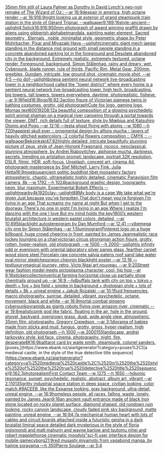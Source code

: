 [35mm film still of Laura Palmer as Dorothy in David Lynch's neo-noir remake of The Wizard of Oz:: --ar 16:9](https://www.ebank.nz/aiartgenerator?category=35mm%2520film%2520still%2520of%2520Laura%2520Palmer%2520as%2520Dorothy%2520in%2520David%2520Lynch%27s%2520neo-noir%2520remake%2520of%2520The%2520Wizard%2520of%2520Oz%3A%3A%2520--ar%252016%3A9)[despair in america, high octane render --ar 16:9](https://www.ebank.nz/aiartgenerator?category=despair%2520in%2520america%2C%2520high%2520octane%2520render%2520--ar%252016%3A9)[16:9](https://www.ebank.nz/aiartgenerator?category=16%3A9)[](https://www.ebank.nz/aiartgenerator?category=)[night looking up at exterior of grand steampunk train station in the style of Gérard Trignac --wallpaper](https://www.ebank.nz/aiartgenerator?category=night%2520looking%2520up%2520at%2520exterior%2520of%2520grand%2520steampunk%2520train%2520station%2520in%2520the%2520style%2520of%2520G%C3%A9rard%2520Trignac%2520--wallpaper)[9:16](https://www.ebank.nz/aiartgenerator?category=9%3A16)[9:16](https://www.ebank.nz/aiartgenerator?category=9%3A16)[style::](https://www.ebank.nz/aiartgenerator?category=style%3A%3A)[ancient](https://www.ebank.nz/aiartgenerator?category=ancient)[--uplight](https://www.ebank.nz/aiartgenerator?category=--uplight)[4:5](https://www.ebank.nz/aiartgenerator?category=4%3A5)[stick](https://www.ebank.nz/aiartgenerator?category=stick)[16:9](https://www.ebank.nz/aiartgenerator?category=16%3A9)[16:9](https://www.ebank.nz/aiartgenerator?category=16%3A9)[50mm photograph of award winning graffiti drawn by aliens using gibberish alphabet](https://www.ebank.nz/aiartgenerator?category=50mm%2520photograph%2520of%2520award%2520winning%2520graffiti%2520drawn%2520by%2520aliens%2520using%2520gibberish%2520alphabet)[mandala ,painting,water element, Sacred geometry , Eternals , noble ,minimalist style ,geometric shape,by Peter Mohrbacher, Pixar and Miyazaki Haya --uplight](https://www.ebank.nz/aiartgenerator?category=mandala%2520%2Cpainting%2Cwater%2520element%2C%2520Sacred%2520geometry%2520%2C%2520Eternals%2520%2C%2520noble%2520%2Cminimalist%2520style%2520%2Cgeometric%2520shape%2Cby%2520Peter%2520Mohrbacher%2C%2520Pixar%2520and%2520Miyazaki%2520Haya%2520--uplight)[cinematic,](https://www.ebank.nz/aiartgenerator?category=cinematic%2C)[giant mech jaegar standing in the distance mid ground with small people standing in a concrete abandoned parking lot in the foreground and Desolate abandoned city in the background. Extremely realistic, extremely textured, octane render, Foreground, background, Simon Stålenhag, rainy and dreary, wet, Cyberpunk, blade runner, rule of thirds, Pacific Rim, Metal Gear,  200mm, greebles, Gundam, intricate, low ground shot, cinematic movie shot, --ar 4:5 —no dof](https://www.ebank.nz/aiartgenerator?category=giant%2520mech%2520jaegar%2520standing%2520in%2520the%2520distance%2520mid%2520ground%2520with%2520small%2520people%2520standing%2520in%2520a%2520concrete%2520abandoned%2520parking%2520lot%2520in%2520the%2520foreground%2520and%2520Desolate%2520abandoned%2520city%2520in%2520the%2520background.%2520Extremely%2520realistic%2C%2520extremely%2520textured%2C%2520octane%2520render%2C%2520Foreground%2C%2520background%2C%2520Simon%2520St%C3%A5lenhag%2C%2520rainy%2520and%2520dreary%2C%2520wet%2C%2520Cyberpunk%2C%2520blade%2520runner%2C%2520rule%2520of%2520thirds%2C%2520Pacific%2520Rim%2C%2520Metal%2520Gear%2C%2520%2520200mm%2C%2520greebles%2C%2520Gundam%2C%2520intricate%2C%2520low%2520ground%2520shot%2C%2520cinematic%2520movie%2520shot%2C%2520--ar%25204%3A5%2520%E2%80%94no%2520dof)[--uplight](https://www.ebank.nz/aiartgenerator?category=--uplight)[bolex](https://www.ebank.nz/aiartgenerator?category=bolex)[a sentient neural network live-broadcasting tower in a neighborhood called the "tower district" where every home is a sentient neural network live-broadcasting tower.  high tech. broadcasting. big towers. tall towers.  towers everywhere.  daytime, photorealistic.  fisheye.  --ar 9:16](https://www.ebank.nz/aiartgenerator?category=a%2520sentient%2520neural%2520network%2520live-broadcasting%2520tower%2520in%2520a%2520neighborhood%2520called%2520the%2520%22tower%2520district%22%2520where%2520every%2520home%2520is%2520a%2520sentient%2520neural%2520network%2520live-broadcasting%2520tower.%2520%2520high%2520tech.%2520broadcasting.%2520big%2520towers.%2520tall%2520towers.%2520%2520towers%2520everywhere.%2520%2520daytime%2C%2520photorealistic.%2520%2520fisheye.%2520%2520--ar%25209%3A16)[field](https://www.ebank.nz/aiartgenerator?category=field)[16:9](https://www.ebank.nz/aiartgenerator?category=16%3A9)[logo](https://www.ebank.nz/aiartgenerator?category=logo)[16:9](https://www.ebank.nz/aiartgenerator?category=16%3A9)[2:3](https://www.ebank.nz/aiartgenerator?category=2%3A3)[action figure of Victorian siamese twins in bathing costumes, grotty, old photograph](https://www.ebank.nz/aiartgenerator?category=action%2520figure%2520of%2520Victorian%2520siamese%2520twins%2520in%2520bathing%2520costumes%2C%2520grotty%2C%2520old%2520photograph)[Cute fox logo, gaming logo, Mornas text](https://www.ebank.nz/aiartgenerator?category=Cute%2520fox%2520logo%2C%2520gaming%2520logo%2C%2520Mornas%2520text)[600](https://www.ebank.nz/aiartgenerator?category=600)[1920](https://www.ebank.nz/aiartgenerator?category=1920)[8:12](https://www.ebank.nz/aiartgenerator?category=8%3A12)[a beautiful composition of a glowing psychedelic spirit animal shaman on a magical river canoeing through a portal towards the viewer, DMT,  rich details full of texture, style by Mœbius and Katsuhiro Otomo and Pogo —ar 12:16 —test](https://www.ebank.nz/aiartgenerator?category=a%2520beautiful%2520composition%2520of%2520a%2520glowing%2520psychedelic%2520spirit%2520animal%2520shaman%2520on%2520a%2520magical%2520river%2520canoeing%2520through%2520a%2520portal%2520towards%2520the%2520viewer%2C%2520DMT%2C%2520%2520rich%2520details%2520full%2520of%2520texture%2C%2520style%2520by%2520M%C5%93bius%2520and%2520Katsuhiro%2520Otomo%2520and%2520Pogo%2520%E2%80%94ar%252012%3A16%2520%E2%80%94test)[a ghost flying with atoms --w 1080 --h 720](https://www.ebank.nz/aiartgenerator?category=a%2520ghost%2520flying%2520with%2520atoms%2520--w%25201080%2520--h%2520720)[happiest skull ever :: ornemental design by alfons mucha :: layers of heavily glitched watercolors ::2 colorful flowers composition :: CMYK :: --wallpaper](https://www.ebank.nz/aiartgenerator?category=happiest%2520skull%2520ever%2520%3A%3A%2520ornemental%2520design%2520by%2520alfons%2520mucha%2520%3A%3A%2520layers%2520of%2520heavily%2520glitched%2520watercolors%2520%3A%3A2%2520colorful%2520flowers%2520composition%2520%3A%3A%2520CMYK%2520%3A%3A%2520--wallpaper)[Beksinkski](https://www.ebank.nz/aiartgenerator?category=Beksinkski)[47:82](https://www.ebank.nz/aiartgenerator?category=47%3A82)[Highly detailed, intricate beautifully stunning picture of zeus, style of Jean-Honoré Fragonard, rococo, neoclassical, stunning atmosphere, by Andrei Riabovitchev, alphonse mucha, darkness, secrets, trending on artstation prompt: landscape, portrait,32K resolution, DSLR, filmic, HDR, soft-focus, Unsplash, concept art, cinema 4d, photograph masterpiece by Stef Mitchell, Larry Fink, Julia Hetta](https://www.ebank.nz/aiartgenerator?category=Highly%2520detailed%2C%2520intricate%2520beautifully%2520stunning%2520picture%2520of%2520zeus%2C%2520style%2520of%2520Jean-Honor%C3%A9%2520Fragonard%2C%2520rococo%2C%2520neoclassical%2C%2520stunning%2520atmosphere%2C%2520by%2520Andrei%2520Riabovitchev%2C%2520alphonse%2520mucha%2C%2520darkness%2C%2520secrets%2C%2520trending%2520on%2520artstation%2520prompt%3A%2520landscape%2C%2520portrait%2C32K%2520resolution%2C%2520DSLR%2C%2520filmic%2C%2520HDR%2C%2520soft-focus%2C%2520Unsplash%2C%2520concept%2520art%2C%2520cinema%25204d%2C%2520photograph%2520masterpiece%2520by%2520Stef%2520Mitchell%2C%2520Larry%2520Fink%2C%2520Julia%2520Hetta)[16:9](https://www.ebank.nz/aiartgenerator?category=16%3A9)[moebius](https://www.ebank.nz/aiartgenerator?category=moebius)[ancient gothic buddhist tibet monastery factory  atmospheric, chaotic, ultrarealistic highly detailed, cinematic Panavision film camera, 8k --w 1792 --h 1024](https://www.ebank.nz/aiartgenerator?category=ancient%2520gothic%2520buddhist%2520tibet%2520monastery%2520factory%2520%2520atmospheric%2C%2520chaotic%2C%2520ultrarealistic%2520highly%2520detailed%2C%2520cinematic%2520Panavision%2520film%2520camera%2C%25208k%2520--w%25201792%2520--h%25201024)[background graphic design, typography, neon, blur maximum, Experimental Bokeh Effects --uplight](https://www.ebank.nz/aiartgenerator?category=background%2520graphic%2520design%2C%2520typography%2C%2520neon%2C%2520blur%2520maximum%2C%2520Experimental%2520Bokeh%2520Effects%2520--uplight)[nearby](https://www.ebank.nz/aiartgenerator?category=nearby)[4k](https://www.ebank.nz/aiartgenerator?category=4k)[1920](https://www.ebank.nz/aiartgenerator?category=1920)[clay](https://www.ebank.nz/aiartgenerator?category=clay)[--uplight](https://www.ebank.nz/aiartgenerator?category=--uplight)[88](https://www.ebank.nz/aiartgenerator?category=88)[My body is a cage We take what we're given Just because you've forgotten That don't mean you're forgiven I'm living in an age That screams my name at night But when I get to the doorway There's no one in sight I'm living in an age Where I realize I'm dancing with the one I love But my mind holds the key](https://www.ebank.nz/aiartgenerator?category=My%2520body%2520is%2520a%2520cage%2520We%2520take%2520what%2520we%27re%2520given%2520Just%2520because%2520you%27ve%2520forgotten%2520That%2520don%27t%2520mean%2520you%27re%2520forgiven%2520I%27m%2520living%2520in%2520an%2520age%2520That%2520screams%2520my%2520name%2520at%2520night%2520But%2520when%2520I%2520get%2520to%2520the%2520doorway%2520There%27s%2520no%2520one%2520in%2520sight%2520I%27m%2520living%2520in%2520an%2520age%2520Where%2520I%2520realize%2520I%27m%2520dancing%2520with%2520the%2520one%2520I%2520love%2520But%2520my%2520mind%2520holds%2520the%2520key)[1800’s western brutalist architecture in western pastel colors, detailed, —ar 10:8](https://www.ebank.nz/aiartgenerator?category=1800%E2%80%99s%2520western%2520brutalist%2520architecture%2520in%2520western%2520pastel%2520colors%2C%2520detailed%2C%2520%E2%80%94ar%252010%3A8)[95](https://www.ebank.nz/aiartgenerator?category=95)[blacklight autostereogram by Dan Mumford —ar 12:41 —vibe](https://www.ebank.nz/aiartgenerator?category=blacklight%2520autostereogram%2520by%2520Dan%2520Mumford%2520%E2%80%94ar%252012%3A41%2520%E2%80%94vibe)[mega city one by Simon Stålenhag --ar 1:5](https://www.ebank.nz/aiartgenerator?category=mega%2520city%2520one%2520by%2520Simon%2520St%C3%A5lenhag%2520--ar%25201%3A5)[luminogram](https://www.ebank.nz/aiartgenerator?category=luminogram)[Pinterest logo on a huge billboard, huge crowd cheering in front, painted by James Jean](https://www.ebank.nz/aiartgenerator?category=Pinterest%2520logo%2520on%2520a%2520huge%2520billboard%2C%2520huge%2520crowd%2520cheering%2520in%2520front%2C%2520painted%2520by%2520James%2520Jean)[realistic race jockey lounging on a chair](https://www.ebank.nz/aiartgenerator?category=realistic%2520race%2520jockey%2520lounging%2520on%2520a%2520chair)[victorian circus strongman action figure, grotty, rotten, hyper-realism, old photograph --w 1000 --h 2000](https://www.ebank.nz/aiartgenerator?category=victorian%2520circus%2520strongman%2520action%2520figure%2C%2520grotty%2C%2520rotten%2C%2520hyper-realism%2C%2520old%2520photograph%2520--w%25201000%2520--h%25202000)[--uplight](https://www.ebank.nz/aiartgenerator?category=--uplight)[is infinity odd or even](https://www.ebank.nz/aiartgenerator?category=is%2520infinity%2520odd%2520or%2520even)[room with oriental laboratory silver panes glass ,fearther carpet wood stone steel Porcelain raw concrete salvia patens roof sand lake water oval mirror steel](https://www.ebank.nz/aiartgenerator?category=room%2520with%2520oriental%2520laboratory%2520silver%2520panes%2520glass%2520%2Cfearther%2520carpet%2520wood%2520stone%2520steel%2520Porcelain%2520raw%2520concrete%2520salvia%2520patens%2520roof%2520sand%2520lake%2520water%2520oval%2520mirror%2520steel)[chess](https://www.ebank.nz/aiartgenerator?category=chess)[neon chevron blacklight poster —ar 12:16 —test](https://www.ebank.nz/aiartgenerator?category=neon%2520chevron%2520blacklight%2520poster%2520%E2%80%94ar%252012%3A16%2520%E2%80%94test)[luxury](https://www.ebank.nz/aiartgenerator?category=luxury)[magical journey, retro, Victo Ngai art nouveau, --ar 9:20](https://www.ebank.nz/aiartgenerator?category=magical%2520journey%2C%2520retro%2C%2520Victo%2520Ngai%2520art%2520nouveau%2C%2520--ar%25209%3A20)[Street wear fashion model meets pictoplasma character, cool, hip hop --ar 9:16](https://www.ebank.nz/aiartgenerator?category=Street%2520wear%2520fashion%2520model%2520meets%2520pictoplasma%2520character%2C%2520cool%2C%2520hip%2520hop%2520--ar%25209%3A16)[sticker](https://www.ebank.nz/aiartgenerator?category=sticker)[collection](https://www.ebank.nz/aiartgenerator?category=collection)[vertical farming horizontal close up partially show chemtrails ground up --ar 16:9 --hd](https://www.ebank.nz/aiartgenerator?category=vertical%2520farming%2520horizontal%2520close%2520up%2520partially%2520show%2520chemtrails%2520ground%2520up%2520--ar%252016%3A9%2520--hd)[buffalo tank with city on top + tokyo + depth + fog + big field + smoke in background + dystopian style + lots of details + 8k + unreal engine + Jakub Rozalski --ar 10:1](https://www.ebank.nz/aiartgenerator?category=buffalo%2520tank%2520with%2520city%2520on%2520top%2520%2B%2520tokyo%2520%2B%2520depth%2520%2B%2520fog%2520%2B%2520big%2520field%2520%2B%2520smoke%2520in%2520background%2520%2B%2520dystopian%2520style%2520%2B%2520lots%2520of%2520details%2520%2B%25208k%2520%2B%2520unreal%2520engine%2520%2B%2520Jakub%2520Rozalski%2520--ar%252010%3A1)[fluid frequencies, macro photography, sunrise, detailed, vibrant, psychedelic, octane, movement, black and white --ar 16:9](https://www.ebank.nz/aiartgenerator?category=fluid%2520frequencies%2C%2520macro%2520photography%2C%2520sunrise%2C%2520detailed%2C%2520vibrant%2C%2520psychedelic%2C%2520octane%2C%2520movement%2C%2520black%2520and%2520white%2520--ar%252016%3A9)[mortal combat ginseng cyberpunk](https://www.ebank.nz/aiartgenerator?category=mortal%2520combat%2520ginseng%2520cyberpunk)[pyramids as giants robots flying over amazon river, cinematic --ar 19:6](https://www.ebank.nz/aiartgenerator?category=pyramids%2520as%2520giants%2520robots%2520flying%2520over%2520amazon%2520river%2C%2520cinematic%2520--ar%252019%3A6)[realistic](https://www.ebank.nz/aiartgenerator?category=realistic)[pink god like fabric, floating in the air, hole in the ground, shovel, backyard, overgrown grass, dusk, wide angle view, atmospheric, 35mm film, photography, Gregory Crewdson, —ar 3:1](https://www.ebank.nz/aiartgenerator?category=pink%2520god%2520like%2520fabric%2C%2520floating%2520in%2520the%2520air%2C%2520hole%2520in%2520the%2520ground%2C%2520shovel%2C%2520backyard%2C%2520overgrown%2520grass%2C%2520dusk%2C%2520wide%2520angle%2520view%2C%2520atmospheric%2C%252035mm%2520film%2C%2520photography%2C%2520Gregory%2520Crewdson%2C%2520%E2%80%94ar%25203%3A1)[diorama of babies made from sticks and mud, fungus, grotty, gross, hyper-realism, high definition, old photograph —h 1000 —w 2000](https://www.ebank.nz/aiartgenerator?category=diorama%2520of%2520babies%2520made%2520from%2520sticks%2520and%2520mud%2C%2520fungus%2C%2520grotty%2C%2520gross%2C%2520hyper-realism%2C%2520high%2520definition%2C%2520old%2520photograph%2520%E2%80%94h%25201000%2520%E2%80%94w%25202000)[155](https://www.ebank.nz/aiartgenerator?category=155)[landscape, andrei tarkovsky style, kid face,  cinema, photography,  night, fire, desperate](https://www.ebank.nz/aiartgenerator?category=landscape%2C%2520andrei%2520tarkovsky%2520style%2C%2520kid%2520face%2C%2520%2520cinema%2C%2520photography%2C%2520%2520night%2C%2520fire%2C%2520desperate)[8K](https://www.ebank.nz/aiartgenerator?category=8K)[16:9](https://www.ebank.nz/aiartgenerator?category=16%3A9)[ball](https://www.ebank.nz/aiartgenerator?category=ball)[tarot card by waite smith, steampunk. colonel sanders.](https://www.ebank.nz/aiartgenerator?category=tarot%2520card%2520by%2520waite%2520smith%2C%2520steampunk.%2520colonel%2520sanders.)[poses,](https://www.ebank.nz/aiartgenerator?category=poses%2C)[a medieval castle, in the style of the true detective title sequence](https://www.ebank.nz/aiartgenerator?category=a%2520medieval%2520castle%2C%2520in%2520the%2520style%2520of%2520the%2520true%2520detective%2520title%2520sequence)[9:16](https://www.ebank.nz/aiartgenerator?category=9%3A16)[2:7](https://www.ebank.nz/aiartgenerator?category=2%3A7)[photorealism](https://www.ebank.nz/aiartgenerator?category=photorealism)[First Contact Team --w 1275 --h 1650 --hd](https://www.ebank.nz/aiartgenerator?category=First%2520Contact%2520Team%2520--w%25201275%2520--h%25201650%2520--hd)[sonic resonance, sunset, psychedelic, realistic, abstract, album art, vibrant --ar 2:1](https://www.ebank.nz/aiartgenerator?category=sonic%2520resonance%2C%2520sunset%2C%2520psychedelic%2C%2520realistic%2C%2520abstract%2C%2520album%2520art%2C%2520vibrant%2520--ar%25202%3A1)[10135](https://www.ebank.nz/aiartgenerator?category=10135)[gritty industrial space station in deep space, civilian looking, color match #9ACEEB, like the Expanse looking, gray background, ultra-detail, unreal engine, --ar 16:9](https://www.ebank.nz/aiartgenerator?category=gritty%2520industrial%2520space%2520station%2520in%2520deep%2520space%2C%2520civilian%2520looking%2C%2520color%2520match%2520%239ACEEB%2C%2520like%2520the%2520Expanse%2520looking%2C%2520gray%2520background%2C%2520ultra-detail%2C%2520unreal%2520engine%2C%2520--ar%252016%3A9)[homeless people, all races, falling, waste, lonely, painted by James Jean](https://www.ebank.nz/aiartgenerator?category=homeless%2520people%2C%2520all%2520races%2C%2520falling%2C%2520waste%2C%2520lonely%2C%2520painted%2520by%2520James%2520Jean)[9:16](https://www.ebank.nz/aiartgenerator?category=9%3A16)[an ancient vault entrance made of black Iron stone located on rocky planet surface, diamond shaped, old rundown ruin looking, rocky canyon landscape, cloudy faded pink sky background, matte painting, unreal engine, --ar 16:9](https://www.ebank.nz/aiartgenerator?category=an%2520ancient%2520vault%2520entrance%2520made%2520of%2520black%2520Iron%2520stone%2520located%2520on%2520rocky%2520planet%2520surface%2C%2520diamond%2520shaped%2C%2520old%2520rundown%2520ruin%2520looking%2C%2520rocky%2520canyon%2520landscape%2C%2520cloudy%2520faded%2520pink%2520sky%2520background%2C%2520matte%2520painting%2C%2520unreal%2520engine%2C%2520--ar%252016%3A9)[4:7](https://www.ebank.nz/aiartgenerator?category=4%3A7)[a mechanical human heart with lots of cables and circuit boards attached inside a futuristic geisha in a dark brutalist liminal space detailed dark mysterious in the style of floria sigismondi and matt mahurin and wayne barlow and tsutomu nihei and robert mapplethorpe cinematic moody](https://www.ebank.nz/aiartgenerator?category=a%2520mechanical%2520human%2520heart%2520with%2520lots%2520of%2520cables%2520and%2520circuit%2520boards%2520attached%2520inside%2520a%2520futuristic%2520geisha%2520in%2520a%2520dark%2520brutalist%2520liminal%2520space%2520detailed%2520dark%2520mysterious%2520in%2520the%2520style%2520of%2520floria%2520sigismondi%2520and%2520matt%2520mahurin%2520and%2520wayne%2520barlow%2520and%2520tsutomu%2520nihei%2520and%2520robert%2520mapplethorpe%2520cinematic%2520moody)[is"](https://www.ebank.nz/aiartgenerator?category=is%22)[sci-fi user interface design for mobile game](https://www.ebank.nz/aiartgenerator?category=sci-fi%2520user%2520interface%2520design%2520for%2520mobile%2520game)[cyborg](https://www.ebank.nz/aiartgenerator?category=cyborg)[21:9](https://www.ebank.nz/aiartgenerator?category=21%3A9)[red musashi miyamoto from vagabond manga, by hajime sorayama —h 350](https://www.ebank.nz/aiartgenerator?category=red%2520musashi%2520miyamoto%2520from%2520vagabond%2520manga%2C%2520by%2520hajime%2520sorayama%2520%E2%80%94h%2520350)[Pierre Soulage --ar 5:4](https://www.ebank.nz/aiartgenerator?category=Pierre%2520Soulage%2520--ar%25205%3A4)